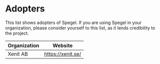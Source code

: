 # Adopters

This list shows adopters of Spegel. If you are using Spegel in your organization, please consider yourself to this list, as it lends credibility to the project.

| Organization | Website |
| --- |--- |
| Xenit AB | https://xenit.se/ |
